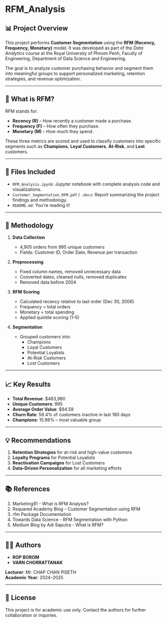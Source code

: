 # RFM_Analysis

## 📊 Project Overview

This project performs **Customer Segmentation** using the **RFM (Recency, Frequency, Monetary)** model. It was developed as part of the *Data Analytics* course at the Royal University of Phnom Penh, Faculty of Engineering, Department of Data Science and Engineering.

The goal is to analyze customer purchasing behavior and segment them into meaningful groups to support personalized marketing, retention strategies, and revenue optimization.

---

## 🧠 What is RFM?

RFM stands for:
- **Recency (R)** – How recently a customer made a purchase.
- **Frequency (F)** – How often they purchase.
- **Monetary (M)** – How much they spend.

These three metrics are scored and used to classify customers into specific segments such as **Champions**, **Loyal Customers**, **At-Risk**, and **Lost** customers.

---

## 📂 Files Included

- `RFM_Analysis.ipynb`: Jupyter notebook with complete analysis code and visualizations.
- `Customer_Segmentation_RFM.pdf` / `.docx`: Report summarizing the project findings and methodology.
- `README.md`: You're reading it!

---

## 🧪 Methodology

1. **Data Collection**
   - 4,905 orders from 995 unique customers
   - Fields: Customer ID, Order Date, Revenue per transaction

2. **Preprocessing**
   - Fixed column names, removed unnecessary data
   - Converted dates, cleaned nulls, removed duplicates
   - Removed data before 2004

3. **RFM Scoring**
   - Calculated recency relative to last order (Dec 30, 2006)
   - Frequency = total orders
   - Monetary = total spending
   - Applied quintile scoring (1–5)

4. **Segmentation**
   - Grouped customers into:
     - Champions
     - Loyal Customers
     - Potential Loyalists
     - At-Risk Customers
     - Lost Customers

---

## 📈 Key Results

- **Total Revenue**: \$463,980
- **Unique Customers**: 995
- **Average Order Value**: \$94.59
- **Churn Rate**: 59.4% of customers inactive in last 180 days
- **Champions**: 15.98% – most valuable group

---

## 💡 Recommendations

1. **Retention Strategies** for at-risk and high-value customers
2. **Loyalty Programs** for Potential Loyalists
3. **Reactivation Campaigns** for Lost Customers
4. **Data-Driven Personalization** for all marketing efforts

---

## 📚 References

1. Marketing91 - What is RFM Analysis?
2. Rsquared Academy Blog - Customer Segmentation using RFM
3. rfm Package Documentation
4. Towards Data Science - RFM Segmentation with Python
5. Medium Blog by Adi Saputra - What is RFM?

---

## 👨‍💻 Authors

- **ROP BOROM**
- **VARN CHORRATTANAK**

**Lecturer**: Mr. CHAP CHAN PISETH  
**Academic Year**: 2024–2025

---

## 🧠 License

This project is for academic use only. Contact the authors for further collaboration or inquiries.

